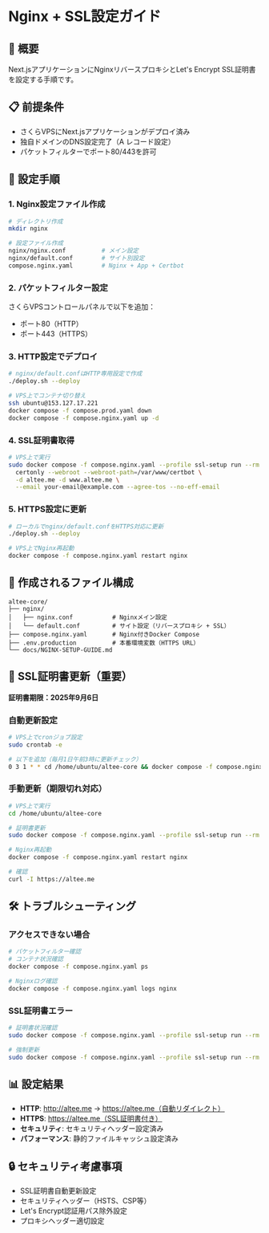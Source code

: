 # Nginx + SSL設定ガイド

## 🎯 概要
Next.jsアプリケーションにNginxリバースプロキシとLet's Encrypt SSL証明書を設定する手順です。

## 📋 前提条件
- さくらVPSにNext.jsアプリケーションがデプロイ済み
- 独自ドメインのDNS設定完了（A レコード設定）
- パケットフィルターでポート80/443を許可

## 🚀 設定手順

### 1. Nginx設定ファイル作成

```bash
# ディレクトリ作成
mkdir nginx

# 設定ファイル作成
nginx/nginx.conf          # メイン設定
nginx/default.conf        # サイト別設定
compose.nginx.yaml        # Nginx + App + Certbot
```

### 2. パケットフィルター設定
さくらVPSコントロールパネルで以下を追加：
- ポート80（HTTP）
- ポート443（HTTPS）

### 3. HTTP設定でデプロイ
```bash
# nginx/default.confはHTTP専用設定で作成
./deploy.sh --deploy

# VPS上でコンテナ切り替え
ssh ubuntu@153.127.17.221
docker compose -f compose.prod.yaml down
docker compose -f compose.nginx.yaml up -d
```

### 4. SSL証明書取得
```bash
# VPS上で実行
sudo docker compose -f compose.nginx.yaml --profile ssl-setup run --rm certbot \
  certonly --webroot --webroot-path=/var/www/certbot \
  -d altee.me -d www.altee.me \
  --email your-email@example.com --agree-tos --no-eff-email
```

### 5. HTTPS設定に更新
```bash
# ローカルでnginx/default.confをHTTPS対応に更新
./deploy.sh --deploy

# VPS上でNginx再起動
docker compose -f compose.nginx.yaml restart nginx
```

## 📂 作成されるファイル構成

```
altee-core/
├── nginx/
│   ├── nginx.conf           # Nginxメイン設定
│   └── default.conf         # サイト設定（リバースプロキシ + SSL）
├── compose.nginx.yaml       # Nginx付きDocker Compose
├── .env.production          # 本番環境変数（HTTPS URL）
└── docs/NGINX-SETUP-GUIDE.md
```

## 🔄 SSL証明書更新（重要）

**証明書期限：2025年9月6日**

### 自動更新設定
```bash
# VPS上でcronジョブ設定
sudo crontab -e

# 以下を追加（毎月1日午前3時に更新チェック）
0 3 1 * * cd /home/ubuntu/altee-core && docker compose -f compose.nginx.yaml --profile ssl-setup run --rm certbot renew && docker compose -f compose.nginx.yaml restart nginx
```

### 手動更新（期限切れ対応）
```bash
# VPS上で実行
cd /home/ubuntu/altee-core

# 証明書更新
sudo docker compose -f compose.nginx.yaml --profile ssl-setup run --rm certbot renew

# Nginx再起動
docker compose -f compose.nginx.yaml restart nginx

# 確認
curl -I https://altee.me
```

## 🛠️ トラブルシューティング

### アクセスできない場合
```bash
# パケットフィルター確認
# コンテナ状況確認
docker compose -f compose.nginx.yaml ps

# Nginxログ確認
docker compose -f compose.nginx.yaml logs nginx
```

### SSL証明書エラー
```bash
# 証明書状況確認
sudo docker compose -f compose.nginx.yaml --profile ssl-setup run --rm certbot certificates

# 強制更新
sudo docker compose -f compose.nginx.yaml --profile ssl-setup run --rm certbot renew --force-renewal
```

## 📊 設定結果

- **HTTP**: http://altee.me → https://altee.me（自動リダイレクト）
- **HTTPS**: https://altee.me（SSL証明書付き）
- **セキュリティ**: セキュリティヘッダー設定済み
- **パフォーマンス**: 静的ファイルキャッシュ設定済み

## 🔒 セキュリティ考慮事項

- SSL証明書自動更新設定
- セキュリティヘッダー（HSTS、CSP等）
- Let's Encrypt認証用パス除外設定
- プロキシヘッダー適切設定